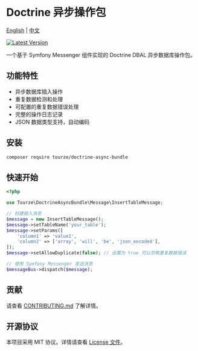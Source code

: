 # Doctrine 异步操作包

[English](README.md) | [中文](README.zh-CN.md)

[![Latest Version](https://img.shields.io/packagist/v/tourze/doctrine-async-bundle.svg?style=flat-square)](https://packagist.org/packages/tourze/doctrine-async-bundle)

一个基于 Symfony Messenger 组件实现的 Doctrine DBAL 异步数据库操作包。

## 功能特性

- 异步数据库插入操作
- 重复数据检测和处理
- 可配置的重复数据错误处理
- 完整的操作日志记录
- JSON 数据类型支持，自动编码

## 安装

```bash
composer require tourze/doctrine-async-bundle
```

## 快速开始

```php
<?php

use Tourze\DoctrineAsyncBundle\Message\InsertTableMessage;

// 创建插入消息
$message = new InsertTableMessage();
$message->setTableName('your_table');
$message->setParams([
    'column1' => 'value1',
    'column2' => ['array', 'will', 'be', 'json_encoded'],
]);
$message->setAllowDuplicate(false); // 设置为 true 可以忽略重复数据错误

// 使用 Symfony Messenger 发送消息
$messageBus->dispatch($message);
```

## 贡献

请查看 [CONTRIBUTING.md](CONTRIBUTING.md) 了解详情。

## 开源协议

本项目采用 MIT 协议。详情请查看 [License 文件](LICENSE)。
